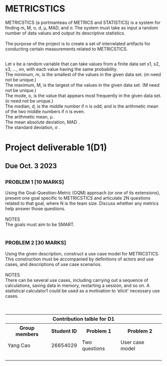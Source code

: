 # METRICSTICS
METRICSTICS (a portmanteau of METRICS and STATISTICS) is a system for finding m, M, o, d, μ, MAD, and σ. The system must take as input a random number of data values and output its descriptive statistics. <br><br>
The purpose of the project is to create a set of interrelated artifacts for conducting certain measurements related to METRICSTICS.  <br><br>

Let x be a random variable that can take values from a finite data set x1, x2, x3, ..., xn, with each value having the same probability.  <br>
The minimum, m, is the smallest of the values in the given data set. (m need not be unique.) <br>
The maximum, M, is the largest of the values in the given data set. (M need not be unique.)  <br>
The mode, o, is the value that appears most frequently in the given data set. (o need not be unique.)  <br>
The median, d, is the middle number if n is odd, and is the arithmetic mean of the two middle numbers if n is even.  <br>
The arithmetic mean, μ . <br>
The mean absolute deviation, MAD .	<br>
The standard deviation, σ . <br>

<h1>Project deliverable 1(D1)</h1> 
<h2>Due Oct. 3 2023<h2>
  
<h3>PROBLEM 1 [10 MARKS] </h3>
Using the Goal-Question-Metric (GQM) approach (or one of its extensions), present one goal specific to METRICSTICS and articulate 2N questions related to that goal, where N is the team size. Discuss whether any metrics help answer those questions. <br><br>
NOTES  <br>
The goals must aim to be SMART. <br><br>

<h3>PROBLEM 2 [30 MARKS] </h3>
Using the given description, construct a use case model for METRICSTICS. This construction must be accompanied by definitions of actors and use cases, and descriptions of use case scenarios.  <br><br>
NOTES <br>
There can be several use cases, including carrying out a sequence of calculations, saving data in memory, restarting a session, and so on. A statistical calculator1 could be used as a motivation to ‘elicit’ necessary use cases. <br>
<br><br>
<table>
  <tr>
    <th colspan="4">Contribution talble for D1</th>
  </tr>
  <tr>
    <th>Group members</th>
    <th>Student ID</th>
    <th>Problem 1</th>
    <th>Problem 2</th>
  </tr>
  <tr>
    <td>Yang Cao</td>
    <td>26654029</td>
    <td>Two questions</td>
    <td>User case model</td>
  </tr>
  <tr>
    <td></td>
    <td></td>
    <td></td>
    <td></td>
  </tr>
  <tr>
    <td></td>
    <td></td>
    <td></td>
    <td></td>
  </tr>
  <tr>
    <td></td>
    <td></td>
    <td></td>
    <td></td>
  </tr>
  <tr>
    <td></td>
    <td></td>
    <td></td>
    <td></td>
  </tr>
</table>
